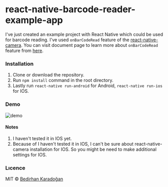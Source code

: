 # react-native-barcode-reader-example-app

I've just created an example project with React Native which could be used for barcode reading. I've used `onBarCodeRead` feature of the [react-native-camera](https://github.com/react-native-community/react-native-camera). You can visit document page to learn more about `onBarCodeRead` feature from [here](https://github.com/react-native-community/react-native-camera/blob/master/docs/RNCamera.md#bar-code-related-props).

### Installation

1. Clone or download the repository.
2. Run `npm install` command in the root directory.
3. Lastly run `react-native run-android` for Android, `react-native run-ios` for IOS.

### Demo

![demo](https://www.dropbox.com/s/rdjc6zx1iyqf77z/barcode-reader.gif?raw=1)

#### Notes

1. I haven't tested it in IOS yet.
2. Because of I haven't tested it in IOS, I can't be sure about react-native-camera installation for IOS. So you might be need to make additional settings for IOS.

### Lıcence

MIT © [Bedirhan Karadoğan](http://bedirhank.com)
